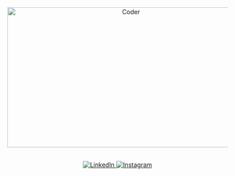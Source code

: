 <div align="center">
<img src="https://gist.githubusercontent.com/siddharth151199/14682974567534e7d396f6e7fa596696/raw/50cc1628f8918648b01d095dc027b9f81f0cba48/giphy.gif" alt="Coder" width="550" height="320" />
</div>
<br/>
<p align="center">
  <a href="https://www.linkedin.com/in/asiman-qasimzade-997188244/" target="https://www.linkedin.com/in/asiman-qasimzade-997188244/">
    <img src="https://img.shields.io/badge/linkedin-%230077B5.svg?&style=for-the-badge&logo=linkedin&logoColor=white&color=071A2C" alt="LinkedIn"/>
  </a>
  <a href="https://www.instagram.com/asmannn18/" target="https://www.instagram.com/asmannn18/">
    <img src="https://img.shields.io/badge/instagram-%23E4405F.svg?&style=for-the-badge&logo=instagram&logoColor=white&color=071A2C" alt="Instagram"/>
  </a>
 
</p>
